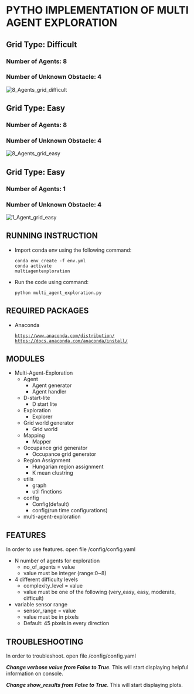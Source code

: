 # PYTHO IMPLEMENTATION OF MULTI AGENT EXPLORATION

## Grid Type: Difficult
### Number of Agents: 8
### Number of Unknown Obstacle: 4

![8_Agents_grid_difficult](https://user-images.githubusercontent.com/37571161/74771883-cde0b980-52b0-11ea-9bd4-aec19c580527.gif)

## Grid Type: Easy
### Number of Agents: 8
### Number of Unknown Obstacle: 4

![8_Agents_grid_easy](https://user-images.githubusercontent.com/37571161/74771788-9b36c100-52b0-11ea-8e95-44fe7bc0c07b.gif)

## Grid Type: Easy 
### Number of Agents: 1
### Number of Unknown Obstacle: 4

![1_Agent_grid_easy](https://user-images.githubusercontent.com/37571161/74771943-ed77e200-52b0-11ea-8ebb-17c4001d9b93.gif)


## RUNNING INSTRUCTION

- Import conda env using the following command:

    <code>conda env create -f env.yml</br></code>
    <code>conda activate multiagentexploration</code>

- Run the code using command:

    <code>python multi_agent_exploration.py</code>

## REQUIRED PACKAGES

- Anaconda

    <code>https://www.anaconda.com/distribution/</br></code>
    <code>https://docs.anaconda.com/anaconda/install/</code>

## MODULES

- Multi-Agent-Exploration
    - Agent
        - Agent generator
        - Agent handler
    - D-start-lite
        - D start lite
    - Exploration
        - Explorer
    - Grid world generator
        - Grid world
    - Mapping
        - Mapper
    - Occupance grid generator
        - Occupance grid generator
    - Region Assignment
        - Hungarian region assignment
        - K mean clustring
    - utils
        - graph
        - util finctions
    - config
        - Config(default)
        - config(run time configurations)
    - multi-agent-exploration

## FEATURES
In order to use features. open file /config/config.yaml

- N number of agents for exploration
    - no_of_agents = value
    - value must be integer (range:0~8)
- 4 different difficulty levels
    - complexity_level = value
    - value must be one of the following (very_easy, easy, moderate, difficult)
- variable sensor range
    - sensor_range = value
    - value must be in pixels
    - Default: 45 pixels in every direction

## TROUBLESHOOTING

In order to troubleshoot. open file /config/config.yaml

***Change verbose value from False to True***. This will start displaying helpful information on console.

***Change show_results from False to True***. This will start displaying plots.